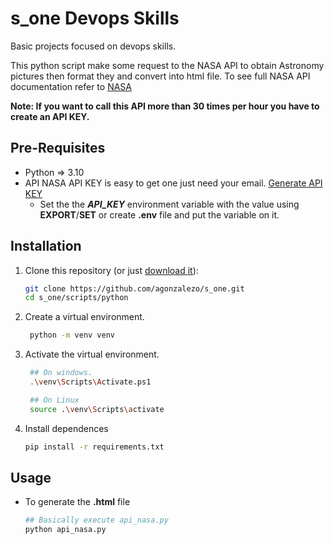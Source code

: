 # s_one Devops Skills
Basic projects focused on devops skills.

This python script make some request to the NASA API to obtain Astronomy pictures then format they and convert into html file.
To see full NASA API documentation refer to [NASA](https://api.nasa.gov/#browseAPI)

**Note: If you want to call this API more than 30 times per hour you have to create an API KEY.**

## Pre-Requisites
- Python => 3.10
- API NASA API KEY is easy to get one just need your email. [Generate API KEY](https://api.nasa.gov/#signUp)
   - Set the the ***API_KEY*** environment variable with the value using **EXPORT**/**SET** or create **.env** file and put the variable on it. 

## Installation
1. Clone this repository (or just [download it](https://github.com/agonzalezo/s_one/archive/refs/heads/main.zip)):
   ```bash
   git clone https://github.com/agonzalezo/s_one.git
   cd s_one/scripts/python
   ```
1. Create a virtual environment.  
   ```bash
    python -m venv venv
   ```
1. Activate the virtual environment.  
   ```bash
    ## On windows.
    .\venv\Scripts\Activate.ps1

    ## On Linux
    source .\venv\Scripts\activate
    ```
1. Install dependences
    ```bash
    pip install -r requirements.txt
    ```
## Usage
- To generate the **.html** file
    ```bash
    ## Basically execute api_nasa.py
    python api_nasa.py
    ```

